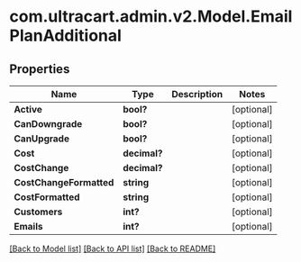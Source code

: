 # com.ultracart.admin.v2.Model.EmailPlanAdditional
## Properties

Name | Type | Description | Notes
------------ | ------------- | ------------- | -------------
**Active** | **bool?** |  | [optional] 
**CanDowngrade** | **bool?** |  | [optional] 
**CanUpgrade** | **bool?** |  | [optional] 
**Cost** | **decimal?** |  | [optional] 
**CostChange** | **decimal?** |  | [optional] 
**CostChangeFormatted** | **string** |  | [optional] 
**CostFormatted** | **string** |  | [optional] 
**Customers** | **int?** |  | [optional] 
**Emails** | **int?** |  | [optional] 


[[Back to Model list]](../README.md#documentation-for-models) [[Back to API list]](../README.md#documentation-for-api-endpoints) [[Back to README]](../README.md)

